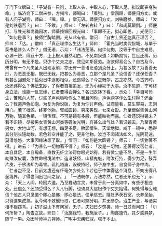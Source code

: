 于门下立牌曰：​「子湖有一只狗，上取人头，中取人心，下取人足。拟议即丧身失命。​」临济会下二僧来参，方揭帘，师喝曰：​「看狗。​」僧回顾，师便归方丈。或有人问子湖狗，师曰：​「嗥。嗥。​」僧无语。师便归方丈。刘铁磨参，师曰：​「汝是刘铁磨否？​」曰：​「不敢。​」师曰：​「左转右转？​」曰：​「和尚莫颠倒。​」师便打。与胜光和尚锄园次，师驀按镢回视光曰：​「事即不无，拟心即差。​」光便问：​「如何是事？​」被师拦胸踏倒。光从此有省。僧问：​「自古上贤还达真正理否？​」师曰：​「达。​」僧曰：​「真正理作么生达？​」师曰：​「霍光当时卖假银城，与單于契书是甚么人作？​」僧无语。示众：​「诸法荡荡，何绊何拘，汝等于中自生难易。心源一统，绵亘十方，上上根人自然明白。不见南泉道：如斯痴钝，世且还稀，历历分明，有无不是。只少个丈夫之志，致见如斯疲劳。汝欲得易会么？自古及今，未曾有一个凡夫圣人出现汝前，亦无有一善语恶语到汝分上。为甚么故？为善善无形，为恶恶无相。既已无我，把甚么为善恶，立那个是凡圣？汝信否？还保任否？有甚么回避处？恰似日中逃影相似，还逃得么？今之既尔，古之亦然，今古齐时，汝还讳得么？佛法玄妙，了得者自相策发，无为小缘妨于大事。汝不见道，宁可终身立法，谁能一旦忘缘，仁者要得会禅么？各归衣钵下看。​」示众：​「幸自可怜生，苦死向人前，讨些子声色唇吻作么？我且问你，声色两字作么生讨得？还会么？我道声色如泡，为复为你说破，为复为你讨声色。试商量看，莫生容易，志刚用心。若了根源，终非他物。臂如圆镜，男来男现，女来女彰。乃至僧俗青黄山河万物，隨其色相，一镜传辉。不可是镜有多般，但能映物而露。仁者还识得镜未？若不识镜，尽被男女青黄山河类等碍汝光明，有甚么出气处？若识镜去，乃至青黄男女，大地山河，有想无想，四足多足，胎卵情生，天堂地獄，咸于一镜中，悉得其分剂长短劫数。若色若空并能了之，更非他物。汝岂不闻诸法如义，光阴箭速，莫漫悠悠，大事因缘决须了取。​」僧问：​「如何是大圆镜？​」师云：​「一切物著不得。​」进云：​「为甚么一切物著不得？​」师云：​「汝是一切物，还著得汝否仁者。本自具足，本自周备，直教无纤尘法碍你眼光始得。若有微尘底不尽，不是一生半劫赚汝皮囊，汝性命根境法中，造诸妖怪，山精鬼魅，附汝行持，得少为足，鼓弄片皮，于佛法却为毒害。讥礼塔庙，毁彼持经，师子身中虫，自食师子身中肉。​」​「仁者岂不见，目前太虗还有纤毫欠少处么？若也于中体得这个消息，不妨出得凡圣境界，了得世间出世间之智。​」​「一法既尔，万法亦然，仁者还乐也无？​」示众：​「天上人间，轮回六道，乃至蠢动含灵，未曾于此一分真如中，有些子相违处。还信么？还领受得么？大凡行脚，也须具大信根作个丈夫始得。何处得与么难信？他古人只见道个即心是佛，即心是法，便承信去。隨处茅茨石室，长养圣胎，只待道果成熟。汝今何不效他行取，仁者可煞分明，并无参杂。治生产业，与诸实相不相违背。​」初子湖山下有陶家，无子，夫妇日夕焚祷。师一日过而问曰：​「尔何所祈？​」陶告之故。师曰：​「汝施我竹，我施汝子。​」陶遂施竹。其夕感异梦，随举一男。众因号师神力禅师。广明中无疾归寂，塔于本山。
